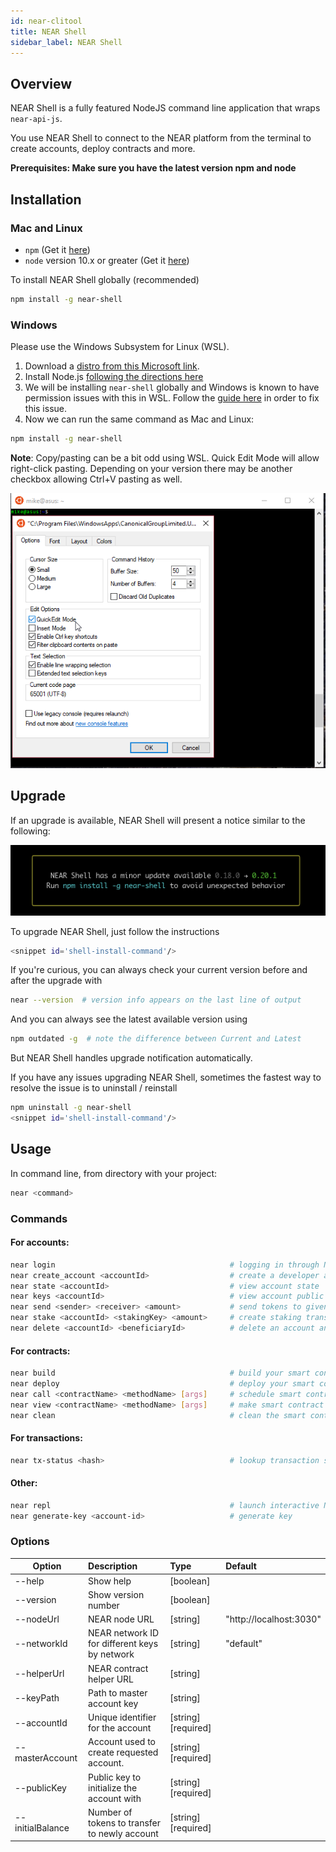 ```yaml
---
id: near-clitool
title: NEAR Shell
sidebar_label: NEAR Shell
---
```


## Overview

NEAR Shell is a fully featured NodeJS command line application that wraps `near-api-js`.

You use NEAR Shell to connect to the NEAR platform from the terminal to create accounts, deploy contracts and more.

**Prerequisites: Make sure you have the latest version npm and node**

## Installation

### Mac and Linux

* `npm` (Get it [here](https://www.npmjs.com/get-npm))
* `node` version 10.x or greater (Get it [here](https://nodejs.org/en/download))

To install NEAR Shell globally (recommended)

```bash
npm install -g near-shell
```

### Windows

Please use the Windows Subsystem for Linux (WSL).

1. Download a [distro from this Microsoft link](https://docs.microsoft.com/en-us/windows/wsl/install-manual#downloading-distros).
2. Install Node.js [following the directions here](https://nodejs.org/en/download/package-manager/)
3. We will be installing `near-shell` globally and Windows is known to have permission issues with this in WSL. Follow the [guide here](https://docs.npmjs.com/resolving-eacces-permissions-errors-when-installing-packages-globally#manually-change-npms-default-directory) in order to fix this issue.
4. Now we can run the same command as Mac and Linux:

```bash
npm install -g near-shell
```

**Note**: Copy/pasting can be a bit odd using WSL. Quick Edit Mode will allow right-click pasting. Depending on your version there may be another checkbox allowing Ctrl+V pasting as well.

![Windows option called Quick Edit allow right-click pasting in WSL](/docs/assets/windows-quickedit-mode.png)


## Upgrade

If an upgrade is available, NEAR Shell will present a notice similar to the following: 

![NEAR Shell detects a new version](/docs/assets/near-shell-upgrade-notice.png)

To upgrade NEAR Shell, just follow the instructions

```bash
<snippet id='shell-install-command'/>
```

If you're curious, you can always check your current version before and after the upgrade with

```bash
near --version  # version info appears on the last line of output
```

And you can always see the latest available version using

```bash
npm outdated -g  # note the difference between Current and Latest
```

But NEAR Shell handles upgrade notification automatically.

If you have any issues upgrading NEAR Shell, sometimes the fastest way to resolve the issue is to uninstall / reinstall

```bash
npm uninstall -g near-shell
<snippet id='shell-install-command'/>
```

## Usage

In command line, from directory with your project:

```bash
near <command>
```

### Commands

#### For accounts:
```bash
near login                                       # logging in through NEAR protocol wallet
near create_account <accountId>                  # create a developer account with --masterAccount(required), publicKey and initialBalance
near state <accountId>                           # view account state
near keys <accountId>                            # view account public keys
near send <sender> <receiver> <amount>           # send tokens to given receiver
near stake <accountId> <stakingKey> <amount>     # create staking transaction (stakingKey is base58 encoded)
near delete <accountId> <beneficiaryId>          # delete an account and transfer funds to beneficiary account
```

#### For contracts:
```bash
near build                                       # build your smart contract
near deploy                                      # deploy your smart contract
near call <contractName> <methodName> [args]     # schedule smart contract call which can modify state
near view <contractName> <methodName> [args]     # make smart contract call which can view state
near clean                                       # clean the smart contract build locally (remove ./out )
```

#### For transactions:
```bash
near tx-status <hash>                            # lookup transaction status by hash
```

#### Other:

```bash
near repl                                        # launch interactive Node.js shell with NEAR connection available to use
near generate-key <account-id>                   # generate key
```

### Options

| Option                    | Description                                   | Type      | Default               |
| --------------------------|:----------------------------------------------| :---------|:----------------------|
| --help                    | Show help                                     | [boolean] |                       |
| --version                 | Show version number                           | [boolean] |                       |
| --nodeUrl                 | NEAR node URL                                 | [string]  |"http://localhost:3030"|
| --networkId               | NEAR network ID for different keys by network | [string]  |"default"              |
| --helperUrl               | NEAR contract helper URL                      | [string]  |                       |
| --keyPath                 | Path to master account key                    | [string]  |                       |
| --accountId               | Unique identifier for the account             | [string]  [required]|             |
| --masterAccount           | Account used to create requested account.     | [string]  [required]|             |
| --publicKey               | Public key to initialize the account with     | [string]  [required]|             |
| --initialBalance          | Number of tokens to transfer to newly account | [string]  [required]|             |
